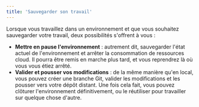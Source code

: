 ```yaml
---
title: 'Sauvegarder son travail'
---
```


Lorsque vous travaillez dans un environnement et que vous souhaitez sauvegarder votre travail, deux possibilités s'offrent à vous :  

* **Mettre en pause l'environnement** : autrement dit, sauvegarder l'état actuel de l'environnement et arrêter la consommation de ressources cloud. Il pourra être remis en marche plus tard, et vous reprendrez là où vous vous étiez arrêté.  
* **Valider et pousser vos modifications** : de la même manière qu'en local, vous pouvez créer une branche Git, valider les modifications et les pousser vers votre dépôt distant. Une fois cela fait, vous pouvez clôturer l'environnement définitivement, ou le réutiliser pour travailler sur quelque chose d'autre.  
